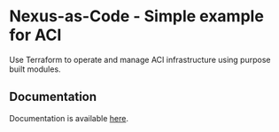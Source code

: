 # Nexus-as-Code - Simple example for ACI

Use Terraform to operate and manage ACI infrastructure using purpose built modules.

## Documentation

Documentation is available [here](https://tbd).
